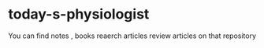 # today-s-physiologist
You can find notes , books reaerch articles review articles on that repository
